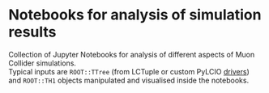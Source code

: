 # Notebooks for analysis of simulation results

Collection of Jupyter Notebooks for analysis of different aspects of Muon Collider simulations.  
Typical inputs are `ROOT::TTree` (from LCTuple or custom PyLCIO [drivers](/pylcio)) and `ROOT::TH1` objects manipulated and visualised inside the notebooks.

